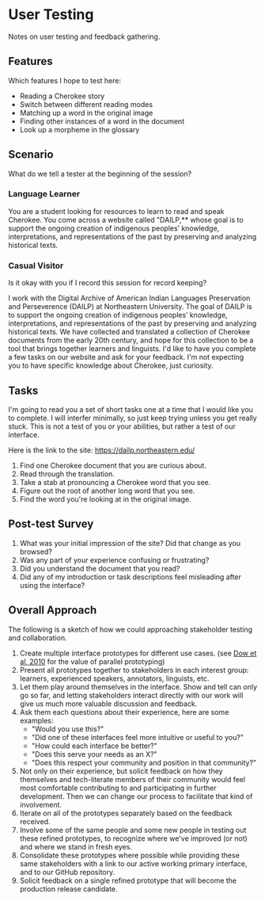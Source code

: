 # User Testing

Notes on user testing and feedback gathering.

## Features

Which features I hope to test here:

- Reading a Cherokee story
- Switch between different reading modes
- Matching up a word in the original image
- Finding other instances of a word in the document
- Look up a morpheme in the glossary

## Scenario

What do we tell a tester at the beginning of the session?

### Language Learner

You are a student looking for resources to learn to read and speak Cherokee.
You come across a website called "DAILP,\*\* whose goal is to support the ongoing creation of indigenous peoples’ knowledge, interpretations, and representations of the past by preserving and analyzing historical texts.

### Casual Visitor

Is it okay with you if I record this session for record keeping?

<!-- You are interested in American Indian language preservation and history, but not necessarily learning Cherokee. -->

I work with the Digital Archive of American Indian Languages Preservation and Perseverence (DAILP) at Northeastern University.
The goal of DAILP is to support the ongoing creation of indigenous peoples’ knowledge, interpretations, and representations of the past by preserving and analyzing historical texts.
We have collected and translated a collection of Cherokee documents from the early 20th century, and hope for this collection to be a tool that brings together learners and linguists.
I'd like to have you complete a few tasks on our website and ask for your feedback.
I'm not expecting you to have specific knowledge about Cherokee, just curiosity.

## Tasks

I'm going to read you a set of short tasks one at a time that I would like you to complete.
I will interfer minimally, so just keep trying unless you get really stuck.
This is not a test of you or your abilities, but rather a test of our interface.

Here is the link to the site: https://dailp.northeastern.edu/

1. Find one Cherokee document that you are curious about.
2. Read through the translation.
3. Take a stab at pronouncing a Cherokee word that you see.
4. Figure out the root of another long word that you see.
5. Find the word you're looking at in the original image.

## Post-test Survey

1. What was your initial impression of the site?
   Did that change as you browsed?
2. Was any part of your experience confusing or frustrating?
3. Did you understand the document that you read?
4. Did any of my introduction or task descriptions feel misleading after using the interface?

## Overall Approach

The following is a sketch of how we could approaching stakeholder testing and collaboration.

1. Create multiple interface prototypes for different use cases. (see [Dow et al, 2010](https://www.google.com/url?sa=t&rct=j&q=&esrc=s&source=web&cd=&ved=2ahUKEwi94P3PppHsAhWlUt8KHXkUA7oQFjABegQIBBAB&url=http%3A%2F%2Fspdow.ucsd.edu%2Ffiles%2FPrototypingParallel-TOCHI10.pdf&usg=AOvVaw3Y9g1TBANvYS0fiy9-50dH) for the value of parallel prototyping)
2. Present all prototypes together to stakeholders in each interest group: learners, experienced speakers, annotators, linguists, etc.
3. Let them play around themselves in the interface. Show and tell can only go so far, and letting stakeholders interact directly with our work will give us much more valuable discussion and feedback.
4. Ask them each questions about their experience, here are some examples:
   - "Would you use this?"
   - "Did one of these interfaces feel more intuitive or useful to you?"
   - "How could each interface be better?"
   - "Does this serve your needs as an X?"
   - "Does this respect your community and position in that community?"
5. Not only on their experience, but solicit feedback on how they themselves and tech-literate members of their community would feel most comfortable contributing to and participating in further development.
   Then we can change our process to facilitate that kind of involvement.
6. Iterate on all of the prototypes separately based on the feedback received.
7. Involve some of the same people and some new people in testing out these refined prototypes, to recognize where we've improved (or not) and where we stand in fresh eyes.
8. Consolidate these prototypes where possible while providing these same stakeholders with a link to our active working primary interface, and to our GitHub repository.
9. Solicit feedback on a single refined prototype that will become the production release candidate.
